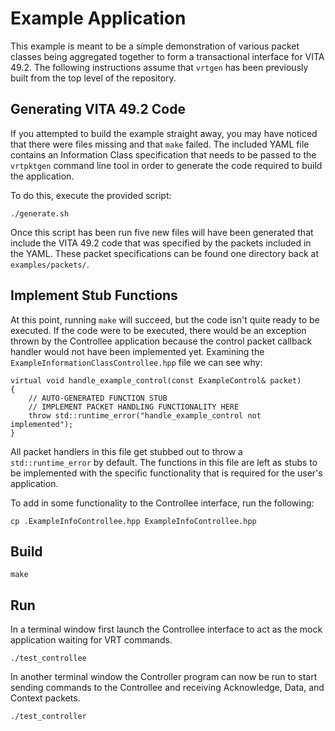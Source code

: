 # Example Application

This example is meant to be a simple demonstration of various packet classes
being aggregated together to form a transactional interface for VITA 49.2. The
following instructions assume that `vrtgen` has been previously built from
the top level of the repository.

## Generating VITA 49.2 Code

If you attempted to build the example straight away, you may have noticed that
there were files missing and that `make` failed. The included YAML file
contains an Information Class specification that needs to be passed to the
`vrtpktgen` command line tool in order to generate the code required to build
the application.

To do this, execute the provided script:

```
./generate.sh
```

Once this script has been run five new files will have been generated that
include the VITA 49.2 code that was specified by the packets included in the
YAML. These packet specifications can be found one directory back at 
`examples/packets/`.

## Implement Stub Functions

At this point, running `make` will succeed, but the code isn't quite ready to
be executed. If the code were to be executed, there would be an exception thrown
by the Controllee application because the control packet callback handler would
not have been implemented yet. Examining the `ExampleInformationClassControllee.hpp`
file we can see why:

```
virtual void handle_example_control(const ExampleControl& packet)
{
    // AUTO-GENERATED FUNCTION STUB
    // IMPLEMENT PACKET HANDLING FUNCTIONALITY HERE
    throw std::runtime_error("handle_example_control not implemented");
}
```

All packet handlers in this file get stubbed out to throw a
`std::runtime_error` by default. The functions in this file are left as stubs
to be implemented with the specific functionality that is required for the
user's application.

To add in some functionality to the Controllee interface, run the following:

```
cp .ExampleInfoControllee.hpp ExampleInfoControllee.hpp
```

## Build

```
make
```

## Run

In a terminal window first launch the Controllee interface to act as the mock
application waiting for VRT commands.

```
./test_controllee
```

In another terminal window the Controller program can now be run to start
sending commands to the Controllee and receiving Acknowledge, Data, and Context
packets.

```
./test_controller
```